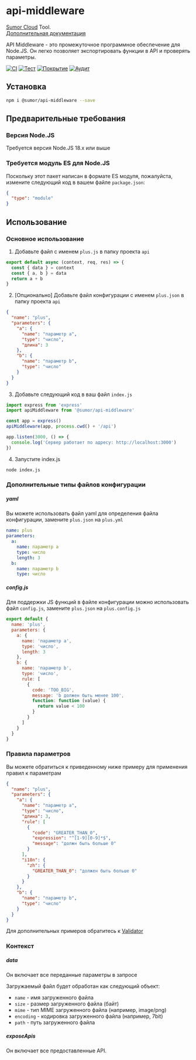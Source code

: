 # api-middleware

[Sumor Cloud](https://sumor.cloud) Tool.  
[Дополнительная документация](https://sumor.cloud/api-middleware)

API Middleware - это промежуточное программное обеспечение для Node.JS.
Он легко позволяет экспортировать функции в API и проверять параметры.

[![CI](https://github.com/sumor-cloud/api-middleware/actions/workflows/ci.yml/badge.svg)](https://github.com/sumor-cloud/api-middleware/actions/workflows/ci.yml)
[![Тест](https://github.com/sumor-cloud/api-middleware/actions/workflows/ut.yml/badge.svg)](https://github.com/sumor-cloud/api-middleware/actions/workflows/ut.yml)
[![Покрытие](https://github.com/sumor-cloud/api-middleware/actions/workflows/coverage.yml/badge.svg)](https://github.com/sumor-cloud/api-middleware/actions/workflows/coverage.yml)
[![Аудит](https://github.com/sumor-cloud/api-middleware/actions/workflows/audit.yml/badge.svg)](https://github.com/sumor-cloud/api-middleware/actions/workflows/audit.yml)

## Установка

```bash
npm i @sumor/api-middleware --save
```

## Предварительные требования

### Версия Node.JS

Требуется версия Node.JS 18.x или выше

### Требуется модуль ES для Node.JS

Поскольку этот пакет написан в формате ES модуля, пожалуйста, измените следующий код в вашем файле `package.json`:

```json
{
  "type": "module"
}
```

## Использование

### Основное использование

1. Добавьте файл с именем `plus.js` в папку проекта `api`

```js
export default async (context, req, res) => {
  const { data } = context
  const { a, b } = data
  return a + b
}
```

2. [Опционально] Добавьте файл конфигурации с именем `plus.json` в папку проекта `api`

```json
{
  "name": "plus",
  "parameters": {
    "a": {
      "name": "параметр a",
      "type": "число",
      "длина": 3
    },
    "b": {
      "name": "параметр b",
      "type": "число"
    }
  }
}
```

3. Добавьте следующий код в ваш файл `index.js`

```javascript
import express from 'express'
import apiMiddleware from '@sumor/api-middleware'

const app = express()
apiMiddleware(app, process.cwd() + '/api')

app.listen(3000, () => {
  console.log('Сервер работает по адресу: http://localhost:3000')
})
```

4. Запустите index.js

```bash
node index.js
```

### Дополнительные типы файлов конфигурации

##### yaml

Вы можете использовать файл yaml для определения файла конфигурации, замените `plus.json` на `plus.yml`

```yaml
name: plus
parameters:
  a:
    name: параметр a
    type: число
    length: 3
  b:
    name: параметр b
    type: число
```

##### config.js

Для поддержки JS функций в файле конфигурации можно использовать файл `config.js`, замените `plus.json` на `plus.config.js`

```javascript
export default {
  name: 'plus',
  parameters: {
    a: {
      name: 'параметр a',
      type: 'число',
      length: 3
    },
    b: {
      name: 'параметр b',
      type: 'число',
      rule: [
        {
          code: 'TOO_BIG',
          message: 'b должен быть менее 100',
          function: function (value) {
            return value < 100
          }
        }
      ]
    }
  }
}
```

### Правила параметров

Вы можете обратиться к приведенному ниже примеру для применения правил к параметрам

```json
{
  "name": "plus",
  "parameters": {
    "a": {
      "name": "параметр a",
      "type": "число",
      "длина": 3,
      "rule": [
        {
          "code": "GREATER_THAN_0",
          "expression": "^[1-9][0-9]*$",
          "message": "должн быть больше 0"
        }
      ],
      "i18n": {
        "zh": {
          "GREATER_THAN_0": "должен быть больше 0"
        }
      }
    },
    "b": {
      "name": "параметр b",
      "type": "число"
    }
  }
}
```

Для дополнительных примеров обратитесь к [Validator](https://sumor.cloud/validator/)

### Контекст

##### data

Он включает все переданные параметры в запросе

Загружаемый файл будет обработан как следующий объект:

- `name` - имя загруженного файла
- `size` - размер загруженного файла (байт)
- `mime` - тип MIME загруженного файла (например, image/png)
- `encoding` - кодировка загруженного файла (например, 7bit)
- `path` - путь загруженного файла

##### exposeApis

Он включает все предоставленные API.
